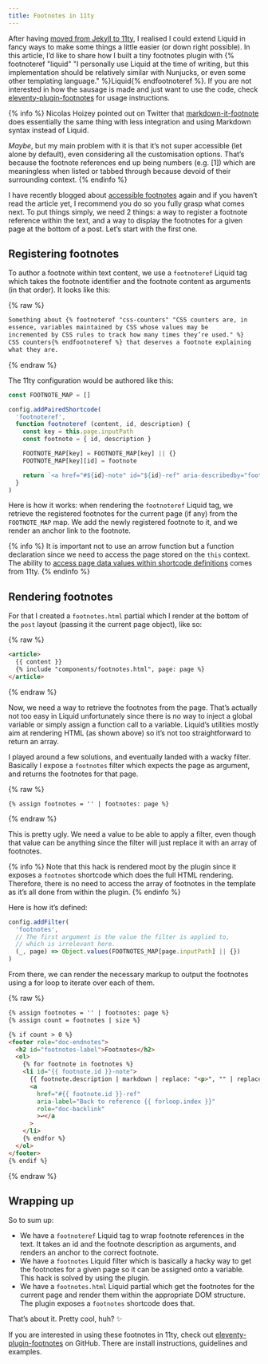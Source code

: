 ```yaml
---
title: Footnotes in 11ty
---
```


After having [moved from Jekyll to 11ty](/2020/11/30/from-jekyll-to-11ty/), I realised I could extend Liquid in fancy ways to make some things a little easier (or down right possible). In this article, I’d like to share how I built a tiny footnotes plugin with {% footnoteref "liquid" "I personally use Liquid at the time of writing, but this implementation should be relatively similar with Nunjucks, or even some other templating language." %}Liquid{% endfootnoteref %}. If you are not interested in how the sausage is made and just want to use the code, check [eleventy-plugin-footnotes](https://github.com/HugoGiraudel/eleventy-plugin-footnotes) for usage instructions.

{% info %}
Nicolas Hoizey pointed out on Twitter that [markdown-it-footnote](https://github.com/markdown-it/markdown-it-footnote) does essentially the same thing with less integration and using Markdown syntax instead of Liquid.

*Maybe*, but my main problem with it is that it’s not super accessible (let alone by default), even considering all the customisation options. That’s because the footnote references end up being numbers (e.g. [1]) which are meaningless when listed or tabbed through because devoid of their surrounding context.
{% endinfo %}

I have recently blogged about [accessible footnotes](/2020/11/24/accessible-footnotes-and-a-bit-of-react/) again and if you haven’t read the article yet, I recommend you do so you fully grasp what comes next. To put things simply, we need 2 things: a way to register a footnote reference within the text, and a way to display the footnotes for a given page at the bottom of a post. Let’s start with the first one. 

## Registering footnotes

To author a footnote within text content, we use a `footnoteref` Liquid tag which takes the footnote identifier and the footnote content as arguments (in that order). It looks like this:

{% raw %}
```html
Something about {% footnoteref "css-counters" "CSS counters are, in
essence, variables maintained by CSS whose values may be
incremented by CSS rules to track how many times they’re used." %}
CSS counters{% endfootnoteref %} that deserves a footnote explaining
what they are.
```
{% endraw %}

The 11ty configuration would be authored like this:

```js
const FOOTNOTE_MAP = []

config.addPairedShortcode(
  'footnoteref',
  function footnoteref (content, id, description) {
    const key = this.page.inputPath
    const footnote = { id, description }

    FOOTNOTE_MAP[key] = FOOTNOTE_MAP[key] || {}
    FOOTNOTE_MAP[key][id] = footnote

    return `<a href="#${id}-note" id="${id}-ref" aria-describedby="footnotes-label" role="doc-noteref" class="Footnotes__ref">${content}</a>`
  }
)
```

Here is how it works: when rendering the `footnoteref` Liquid tag, we retrieve the registered footnotes for the current page (if any) from the `FOOTNOTE_MAP` map. We add the newly registered footnote to it, and we render an anchor link to the footnote.

{% info %}
It is important not to use an arrow function but a function declaration since we need to access the page stored on the `this` context. The ability to [access page data values within shortcode definitions](https://www.11ty.dev/docs/languages/liquid/#access-to-page-data-values) comes from 11ty. 
{% endinfo %}

## Rendering footnotes

For that I created a `footnotes.html` partial which I render at the bottom of the `post` layout (passing it the current page object), like so:

{% raw %}
```html
<article>
  {{ content }}
  {% include "components/footnotes.html", page: page %}
</article>
```
{% endraw %}

Now, we need a way to retrieve the footnotes from the page. That’s actually not too easy in Liquid unfortunately since there is no way to inject a global variable or simply assign a function call to a variable. Liquid’s utilities mostly aim at rendering HTML (as shown above) so it’s not too straightforward to return an array.

I played around a few solutions, and eventually landed with a wacky filter. Basically I expose a `footnotes` filter which expects the page as argument, and returns the footnotes for that page. 

{% raw %}
```liquid
{% assign footnotes = '' | footnotes: page %}
```
{% endraw %}

This is pretty ugly. We need a value to be able to apply a filter, even though that value can be anything since the filter will just replace it with an array of footnotes.

{% info %}
Note that this hack is rendered moot by the plugin since it exposes a `footnotes` shortcode which does the full HTML rendering. Therefore, there is no need to access the array of footnotes in the template as it’s all done from within the plugin.
{% endinfo %}

Here is how it’s defined:

```js
config.addFilter(
  'footnotes', 
  // The first argument is the value the filter is applied to,
  // which is irrelevant here.
  (_, page) => Object.values(FOOTNOTES_MAP[page.inputPath] || {})
)
```

From there, we can render the necessary markup to output the footnotes using a for loop to iterate over each of them.

{% raw %}
```html
{% assign footnotes = '' | footnotes: page %}
{% assign count = footnotes | size %}

{% if count > 0 %}
<footer role="doc-endnotes">
  <h2 id="footnotes-label">Footnotes</h2>
  <ol>
    {% for footnote in footnotes %}
    <li id="{{ footnote.id }}-note">
      {{ footnote.description | markdown | replace: "<p>", "" | replace: "</p>", "" }}
      <a
        href="#{{ footnote.id }}-ref"
        aria-label="Back to reference {{ forloop.index }}"
        role="doc-backlink"
        >↩</a
      >
    </li>
    {% endfor %}
  </ol>
</footer>
{% endif %}
```
{% endraw %}

## Wrapping up

So to sum up:

- We have a `footnoteref` Liquid tag to wrap footnote references in the text. It takes an id and the footnote description as arguments, and renders an anchor to the correct footnote.
- We have a `footnotes` Liquid filter which is basically a hacky way to get the footnotes for a given page so it can be assigned onto a variable. This hack is solved by using the plugin.
- We have a `footnotes.html` Liquid partial which get the footnotes for the current page and render them within the appropriate DOM structure. The plugin exposes a `footnotes` shortcode does that.

That’s about it. Pretty cool, huh? ✨

If you are interested in using these footnotes in 11ty, check out [eleventy-plugin-footnotes](https://github.com/HugoGiraudel/eleventy-plugin-footnotes) on GitHub. There are install instructions, guidelines and examples.
